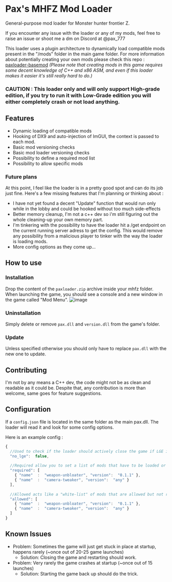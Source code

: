 # Pax's MHFZ Mod Loader

General-purpose mod loader for Monster hunter frontier Z.

If you encounter any issue with the loader or any of my mods, feel free to raise an issue or shoot me a dm on Discord at @pax_777

This loader uses a plugin architecture to dynamically load compatible mods present in the "/mods" folder in the main game folder. For more information about potentially creating your own mods please check this repo : [paxloader-basemod](https://github.com/Paxlord/paxloader-basemod)
_(Please note that creating mods in this game requires some decent knowledge of C++ and x86 ASM, and even if this loader makes it easier it's still really hard to do.)_

### **CAUTION : This loader only and will only support High-grade edition, if you try to run it with Low-Grade edition you will either completely crash or not load anything.** 

## Features

- Dynamic loading of compatible mods
- Hooking of DX9 and auto-injection of ImGUI, the context is passed to each mod.
- Basic mod versioning checks
- Basic mod loader versioning checks
- Possibility to define a required mod list 
- Possibility to allow specific mods

### Future plans

At this point, I feel like the loader is in a pretty good spot and can do its job just fine. Here's a few missing features that I'm planning or thinking about : 
- I have not yet found a decent "Update" function that would run only while in the lobby and could be hooked without too much side-effects
- Better memory cleanup, I'm not a c++ dev so i'm still figuring out the whole cleaning-up your own memory part.
- I'm tinkering with the possibility to have the loader hit a /get endpoint on the current running server adress to get the config. This would remove any possibility from a malicious player to tinker with the way the loader is loading mods.
- More config options as they come up...

## How to use
### Installation

Drop the content of the ```paxloader.zip``` archive inside your mhfz folder. When launching the game, you should see a console and a new window in the game called "Mod Menu".
![image](https://github.com/Paxlord/Pax-Mhfz-Loader/assets/19719025/0ac8f259-ed4c-443d-b196-0abff7dbfaf9)


### Uninstallation

Simply delete or remove ```pax.dll``` and ```version.dll``` from the game's folder.

### Update

Unless specified otherwise you should only have to replace ```pax.dll``` with the new one to update.

## Contributing

I'm not by any means a C++ dev, the code might not be as clean and readable as it could be. Despite that, any contribution is more than welcome, same goes for feature suggestions.

## Configuration

If a ```config.json``` file is located in the same folder as the main pax.dll. The loader will read it and look for some config options. 

Here is an example config :

```js
{
  //Used to check if the loader should actively close the game if LGE is detected
  "no_lge":  false,
  
  //Required allow you to set a list of mods that have to be loaded or the client will be closed
  "required": [
    { "name"  :  "weapon-unbloater", "version":  "0.1.1" },
    { "name"  :  "camera-tweaker", "version":  "any" }
  ],
  
  //Allowed acts like a "white-list" of mods that are allowed but not required.
  "allowed": [
    { "name"  :  "weapon-unbloater", "version":  "0.1.1" },
    { "name"  :  "camera-tweaker", "version":  "any" }
  ]
}
```
## Known Issues
- Problem: Sometimes the game will just get stuck in place at startup, happens rarely (~once out of 20-25 game launches)
  - Solution: Closing the game and restarting should work.   
- Problem: Very rarely the game crashes at startup (~once out of 15 launches)
  - Solution: Starting the game back up should do the trick.
